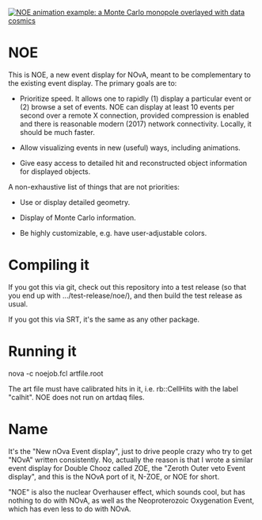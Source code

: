 [![NOE animation example: a Monte Carlo monopole overlayed with data
cosmics](noe-example-monopole-thumb.gif)](noe-example-monopole.gif?raw=true
"NOE animation example: a Monte Carlo monopole overlayed with data cosmics.
Follow the link for a full-sized image.")

# NOE

This is NOE, a new event display for NOvA, meant to be complementary to
the existing event display. The primary goals are to:

* Prioritize speed.  It allows one to rapidly (1) display a particular
  event or (2) browse a set of events. NOE can display at least 10
  events per second over a remote X connection, provided compression is
  enabled and there is reasonable modern (2017) network connectivity.
  Locally, it should be much faster.

* Allow visualizing events in new (useful) ways, including animations.

* Give easy access to detailed hit and reconstructed object
  information for displayed objects.

A non-exhaustive list of things that are not priorities:

* Use or display detailed geometry.

* Display of Monte Carlo information.

* Be highly customizable, e.g. have user-adjustable colors.

# Compiling it

If you got this via git, check out this repository into a test release
(so that you end up with .../test-release/noe/), and then build the test
release as usual.

If you got this via SRT, it's the same as any other package.

# Running it

nova -c noejob.fcl artfile.root

The art file must have calibrated hits in it, i.e. rb::CellHits with the
label "calhit".  NOE does not run on artdaq files.

# Name

It's the "New nOva Event display", just to drive people crazy who try to
get "NOvA" written consistently. No, actually the reason is that I wrote
a similar event display for Double Chooz called ZOE, the "Zeroth Outer
veto Event display", and this is the NOvA port of it, N-ZOE, or NOE for
short.

"NOE" is also the nuclear Overhauser effect, which sounds cool, but
has nothing to do with NOvA, as well as the Neoproterozoic Oxygenation
Event, which has even less to do with NOvA.
